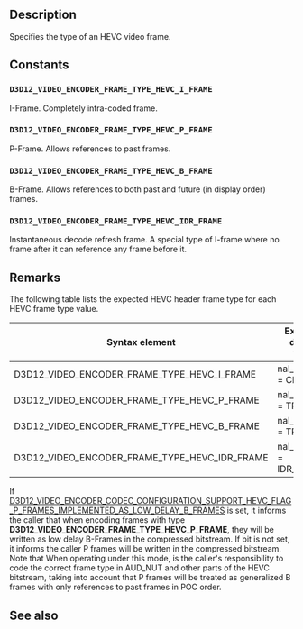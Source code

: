 ## Description

Specifies the type of an HEVC video frame.

## Constants

### `D3D12_VIDEO_ENCODER_FRAME_TYPE_HEVC_I_FRAME`

I-Frame. Completely intra-coded frame.

### `D3D12_VIDEO_ENCODER_FRAME_TYPE_HEVC_P_FRAME`

P-Frame. Allows references to past frames.

### `D3D12_VIDEO_ENCODER_FRAME_TYPE_HEVC_B_FRAME`

B-Frame. Allows references to both past and future (in display order) frames.

### `D3D12_VIDEO_ENCODER_FRAME_TYPE_HEVC_IDR_FRAME`

Instantaneous decode refresh frame. A special type of I-frame where no frame after it can reference any frame before it.

## Remarks

The following table lists the expected HEVC header frame type for each HEVC frame type value.

| Syntax element | Expected default value |
|---------------|---------------------------|
| D3D12_VIDEO_ENCODER_FRAME_TYPE_HEVC_I_FRAME | nal_unit_type = CRA_NUT |
| D3D12_VIDEO_ENCODER_FRAME_TYPE_HEVC_P_FRAME | nal_unit_type = TRAIL_R |
| D3D12_VIDEO_ENCODER_FRAME_TYPE_HEVC_B_FRAME | nal_unit_type = TRAIL_R |
| D3D12_VIDEO_ENCODER_FRAME_TYPE_HEVC_IDR_FRAME | nal_unit_type = IDR_W_RADL |

If [D3D12_VIDEO_ENCODER_CODEC_CONFIGURATION_SUPPORT_HEVC_FLAG_P_FRAMES_IMPLEMENTED_AS_LOW_DELAY_B_FRAMES](https://learn.microsoft.com/windows/win32/api/d3d12video/ne-d3d12video-d3d12_video_encoder_codec_configuration_support_hevc_flags) is set, it informs the caller that when encoding frames with type **D3D12_VIDEO_ENCODER_FRAME_TYPE_HEVC_P_FRAME**, they will be written as low delay B-Frames in the compressed bitstream. If bit is not set, it informs the caller P frames will be written in the compressed bitstream. Note that When operating under this mode, is the caller's responsibility to code the correct frame type in AUD_NUT and other parts of the HEVC bitstream, taking into account that P frames will be treated as generalized B frames with only references to past frames in POC order.

## See also